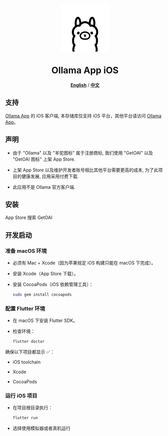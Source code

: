 
<p align="center">
  <img src="assets/app_icon_ios_1024.png" alt="Ollama App Logo" width="150"/>
</p>

<h1 align="center">Ollama App iOS</h1>

<p align="center">
  <a href="README.md"><strong>English</strong></a> /
  <a href="README_zh.md"><strong>中文</strong></a> 
<!-- </p> -->
<br/>

## 支持

[Ollama App](https://github.com/JHubi1/ollama-app) 的 iOS 客户端, 本存储库仅支持 iOS 平台，其他平台请访问 [Ollama App](https://github.com/JHubi1/ollama-app)。


## 声明

- 由于 "Ollama" 以及 "羊驼图标" 属于注册商标, 我们使用 "GetOAI" 以及 "GetOAI 图标" 上架 App Store.

- 上架 App Store 以及维护开发者账号相比其他平台需要更高的成本, 为了此项目的健康发展, 应用采用付费下载.

- 此应用不是 Ollama 官方客户端.

## 安装

App Store 搜索 GetOAI

## 开发启动

### 准备 macOS 环境

- 必须有 Mac + Xcode（因为苹果规定 iOS 构建只能在 macOS 下完成）。

- 安装 Xcode（App Store 下载）。

- 安装 CocoaPods（iOS 依赖管理工具）：

    ```bash
    sudo gem install cocoapods
    ```

### 配置 Flutter 环境

- 在 macOS 下安装 Flutter SDK。

- 检查环境：

    ```bash
    flutter doctor
    ```

确保以下项目都显示 ✅：

- iOS toolchain

- Xcode

- CocoaPods

### 运行 iOS 项目

- 在项目根目录执行：

    ```bash
    flutter run
    ```

- 选择使用模拟器或者真机运行

